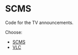 # SCMS

Code for the TV announcements.

Choose:
- [SCMS](https://dragonometry.github.io/scms/scms.html)
- [VLC](https://dragonometry.github.io/scms/vlc.html)
